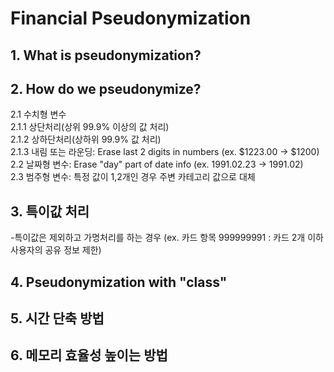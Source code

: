 # Financial Pseudonymization

## 1. What is pseudonymization?

## 2. How do we pseudonymize?  
   2.1 수치형 변수  
      2.1.1 상단처리(상위 99.9% 이상의 값 처리)  
      2.1.2 상하단처리(상하위 99.9% 값 처리)  
      2.1.3 내림 또는 라운딩: Erase last 2 digits in numbers (ex. $1223.00 -> $1200)  
  2.2 날짜형 변수: Erase "day" part of date info (ex. 1991.02.23 -> 1991.02)  
  2.3 범주형 변수: 특정 값이 1,2개인 경우 주변 카테고리 값으로 대체  
  
## 3. 특이값 처리
  -특이값은 제외하고 가명처리를 하는 경우 (ex. 카드 항목 999999991 : 카드 2개 이하 사용자의 공유 정보 제한)

## 4. Pseudonymization with "class" 

## 5. 시간 단축 방법

## 6. 메모리 효율성 높이는 방법
  
